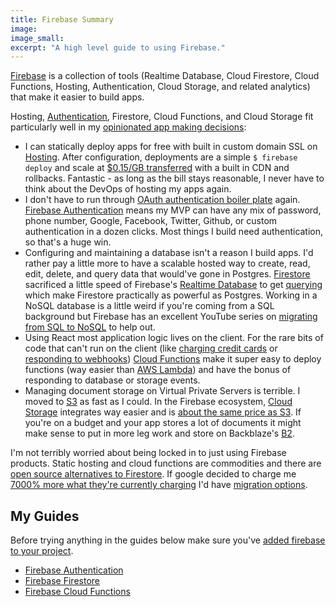 ```yaml
---
title: Firebase Summary
image:
image_small:
excerpt: "A high level guide to using Firebase."
---
```


[Firebase](https://firebase.google.com/) is a collection of tools (Realtime Database, Cloud Firestore, Cloud Functions, Hosting, Authentication, Cloud Storage, and related analytics) that make it easier to build apps.

Hosting, [Authentication](https://firebase.google.com/docs/auth/), Firestore, Cloud Functions, and Cloud Storage fit particularly well in my [opinionated app making decisions](/react-redux-firestore):

* I can statically deploy apps for free with built in custom domain SSL on [Hosting](https://firebase.google.com/docs/hosting/). After configuration, deployments are a simple `$ firebase deploy` and scale at [$0.15/GB transferred](https://firebase.google.com/pricing/) with a built in CDN and rollbacks. Fantastic - as long as the bill stays reasonable, I never have to think about the DevOps of hosting my apps again.
* I don't have to run through [OAuth authentication boiler plate](https://github.com/plataformatec/devise) again. [Firebase Authentication](https://firebase.google.com/docs/auth/) means my MVP can have any mix of password, phone number, Google, Facebook, Twitter, Github, or custom authentication in a dozen clicks. Most things I build need authentication, so that's a huge win.
* Configuring and maintaining a database isn't a reason I build apps. I'd rather pay a little more to have a scalable hosted way to create, read, edit, delete, and query data that would've gone in Postgres. [Firestore](https://firebase.google.com/docs/firestore/) sacrificed a little speed of Firebase's [Realtime Database](https://firebase.google.com/docs/firestore/) to get [querying](https://firebase.google.com/docs/firestore/query-data/queries) which make Firestore practically as powerful as Postgres. Working in a NoSQL database is a little weird if you're coming from a SQL background but Firebase has an excellent YouTube series on [migrating from SQL to NoSQL](https://www.youtube.com/watch?v=WacqhiI-g_o) to help out.
* Using React most application logic lives on the client. For the rare bits of code that can't run on the client (like [charging credit cards](https://github.com/firebase/functions-samples/tree/master/stripe) or [responding to webhooks](https://github.com/firebase/functions-samples/tree/master/minimal-webhook)) [Cloud Functions](https://firebase.google.com/docs/functions/) make it super easy to deploy functions (way easier than [AWS Lambda](https://aws.amazon.com/lambda/)) and have the bonus of responding to database or storage events.
* Managing document storage on Virtual Private Servers is terrible. I moved to [S3](https://aws.amazon.com/s3/) as fast as I could. In the Firebase ecosystem, [Cloud Storage](https://firebase.google.com/docs/storage/) integrates way easier and is [about the same price as S3](https://www.backblaze.com/b2/cloud-storage-pricing.html). If you're on a budget and your app stores a lot of documents it might make sense to put in more leg work and store on Backblaze's [B2](https://www.backblaze.com/b2).

I'm not terribly worried about being locked in to just using Firebase products. Static hosting and cloud functions are commodities and there are [open source alternatives to Firestore](https://www.quora.com/Whats-the-closest-open-source-alternative-to-Firebase-Im-mainly-interested-in-alternatives-to-the-software-framework-I-prefer-a-more-lightweight-solution-that-integrates-well-with-a-Backbone-js-application-and-acts-more-like-a-data-sync-layer). If google decided to charge me [7000% more what they're currently charging](https://www.reddit.com/r/androiddev/comments/6bnup0/firebase_costs_increased_by_7000/) I'd have [migration options](https://serverless-stack.com/).


## My Guides

Before trying anything in the guides below make sure you've [added firebase to your project](https://firebase.google.com/docs/web/setup).

* [Firebase Authentication](/firebase-auth)
* [Firebase Firestore](/firebase-firestore)
* [Firebase Cloud Functions](/firebase-functions)
